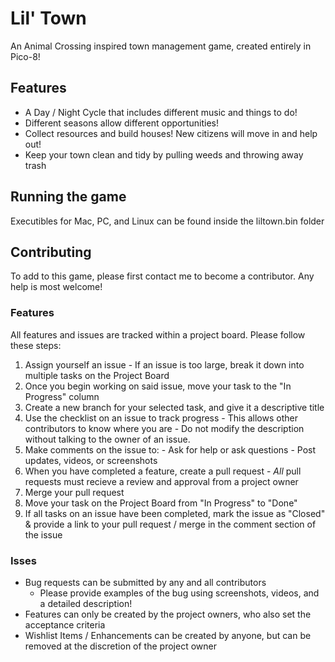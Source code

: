 # Lil' Town
An Animal Crossing inspired town management game, created entirely in Pico-8!

## Features
- A Day / Night Cycle that includes different music and things to do!
- Different seasons allow different opportunities!
- Collect resources and build houses! New citizens will move in and help out!
- Keep your town clean and tidy by pulling weeds and throwing away trash

## Running the game
Executibles for Mac, PC, and Linux can be found inside the liltown.bin folder

## Contributing

To add to this game, please first contact me to become a contributor. Any help is most welcome!

### Features
All features and issues are tracked within a project board. Please follow these steps:
  1. Assign yourself an issue
    - If an issue is too large, break it down into multiple tasks on the Project Board
  2. Once you begin working on said issue, move your task to the "In Progress" column
  3. Create a new branch for your selected task, and give it a descriptive title
  4. Use the checklist on an issue to track progress
    - This allows other contributors to know where you are
    - Do not modify the description without talking to the owner of an issue.
  5. Make comments on the issue to:
    - Ask for help or ask questions
    - Post updates, videos, or screenshots
  6. When you have completed a feature, create a pull request
    - *All* pull requests must recieve a review and approval from a project owner
  7. Merge your pull request
  8. Move your task on the Project Board from "In Progress" to "Done"
  9. If all tasks on an issue have been completed, mark the issue as "Closed" & provide a link to your pull request / merge in the comment section of the issue
  
 ### Isses
 - Bug requests can be submitted by any and all contributors
   - Please provide examples of the bug using screenshots, videos, and a detailed description!
 - Features can only be created by the project owners, who also set the acceptance criteria
 - Wishlist Items / Enhancements can be created by anyone, but can be removed at the discretion of the project owner
 
